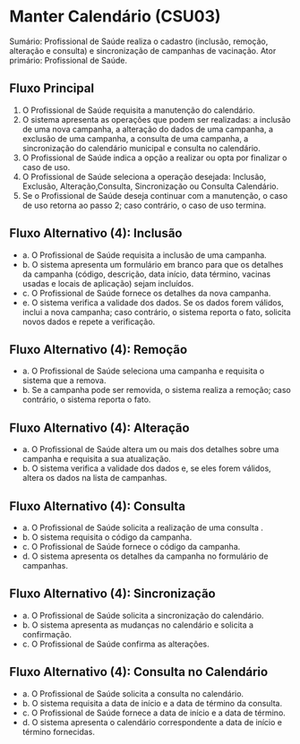 # Manter Calendário (CSU03)
Sumário: Profissional de Saúde realiza o cadastro (inclusão, remoção, alteração e consulta) e sincronização de campanhas de vacinação.
Ator primário: Profissional de Saúde.


## Fluxo Principal
1. O Profissional de Saúde requisita a manutenção do calendário.
2. O sistema apresenta as operações que podem ser realizadas: a inclusão de uma nova campanha, a alteração do dados de uma campanha, a exclusão de uma campanha, a consulta de uma campanha, a sincronização do calendário municipal e consulta no calendário.
3. O Profissional de Saúde indica a opção a realizar ou opta por finalizar o caso de uso.
4. O Profissional de Saúde seleciona a operação desejada: Inclusão, Exclusão, Alteração,Consulta, Sincronização ou Consulta Calendário.
5. Se o Profissional de Saúde deseja continuar com a manutenção, o caso de uso retorna ao passo 2; caso contrário, o caso de uso termina. 

## Fluxo Alternativo (4): Inclusão
- a. O Profissional de Saúde requisita a inclusão de uma campanha.
- b. O sistema apresenta um formulário em branco para que os detalhes da campanha (código, descrição, data início, data término, vacinas usadas e locais de aplicação) sejam incluídos.
- c. O Profissional de Saúde fornece os detalhes da nova campanha.
- e. O sistema verifica a validade dos dados. Se os dados forem válidos, inclui a nova campanha; caso contrário, o sistema reporta o fato, solicita novos dados e repete a verificação. 

## Fluxo Alternativo (4): Remoção
- a. O Profissional de Saúde seleciona uma campanha e requisita o sistema que a remova.
- b. Se a campanha pode ser removida, o sistema realiza a remoção; caso contrário, o sistema reporta o fato. 

## Fluxo Alternativo (4): Alteração
- a. O Profissional de Saúde altera um ou mais dos detalhes sobre uma campanha e requisita a sua atualização.
- b. O sistema verifica a validade dos dados e, se eles forem válidos, altera os dados na lista de campanhas. 

## Fluxo Alternativo (4): Consulta
- a. O Profissional de Saúde solicita a realização de uma consulta .
- b. O sistema requisita o código da campanha.
- c. O Profissional de Saúde fornece o código da campanha.
- d. O sistema apresenta os detalhes da campanha no formulário de campanhas.

## Fluxo Alternativo (4): Sincronização
- a. O Profissional de Saúde solicita a sincronização do calendário.
- b. O sistema apresenta as mudanças no calendário e solicita a confirmação.
- c. O Profissional de Saúde confirma as alterações.

## Fluxo Alternativo (4): Consulta no Calendário
- a. O Profissional de Saúde solicita a consulta no calendário.
- b. O sistema requisita a data de início e a data de término da consulta.
- c. O Profissional de Saúde fornece a data de início e a data de término.
- d. O sistema apresenta o calendário correspondente a data de início e término fornecidas.

